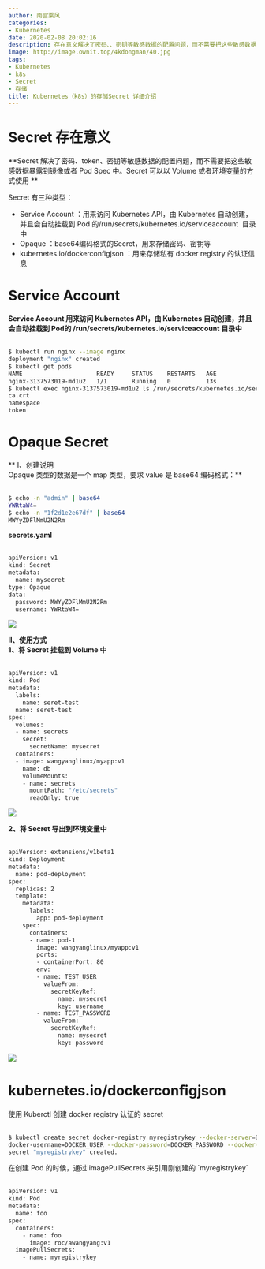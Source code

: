```yaml
---
author: 南宫乘风
categories:
- Kubernetes
date: 2020-02-08 20:02:16
description: 存在意义解决了密码、、密钥等敏感数据的配置问题，而不需要把这些敏感数据暴露到镜像或者中。可以以或者环境变量的方式使用有三种类型：：用来访问，由自动创建，并且会自动挂载到的目录中：编码格式的，用来存储密。。。。。。。
image: http://image.ownit.top/4kdongman/40.jpg
tags:
- Kubernetes
- k8s
- Secret
- 存储
title: Kubernetes（k8s）的存储Secret 详细介绍
---
```


<!--more-->

# Secret 存在意义 

**Secret 解决了密码、token、密钥等敏感数据的配置问题，而不需要把这些敏感数据暴露到镜像或者 Pod Spec 中。Secret 可以以 Volume 或者环境变量的方式使用 **

Secret 有三种类型： 

- Service Account ：用来访问 Kubernetes API，由 Kubernetes 自动创建，并且会自动挂载到 Pod 的/run/secrets/kubernetes.io/serviceaccount  目录中
- Opaque ：base64编码格式的Secret，用来存储密码、密钥等
- kubernetes.io/dockerconﬁgjson ：用来存储私有 docker registry 的认证信息

# Service Account 

**Service Account 用来访问 Kubernetes API，由 Kubernetes 自动创建，并且会自动挂载到 Pod的 /run/secrets/kubernetes.io/serviceaccount 目录中**  
 

```bash
$ kubectl run nginx --image nginx
deployment "nginx" created
$ kubectl get pods
NAME                     READY     STATUS    RESTARTS   AGE
nginx-3137573019-md1u2   1/1       Running   0          13s
$ kubectl exec nginx-3137573019-md1u2 ls /run/secrets/kubernetes.io/serviceaccount
ca.crt
namespace
token
```

# Opaque Secret

** Ⅰ、创建说明   
Opaque 类型的数据是一个 map 类型，要求 value 是 base64 编码格式：**  
 

```bash
$ echo -n "admin" | base64
YWRtaW4=
$ echo -n "1f2d1e2e67df" | base64
MWYyZDFlMmU2N2Rm
```

**secrets.yaml**  
 

```bash
apiVersion: v1
kind: Secret
metadata:
  name: mysecret
type: Opaque
data:
  password: MWYyZDFlMmU2N2Rm
  username: YWRtaW4=
```

![](http://image.ownit.top/csdn/20200208192858700.png)

**Ⅱ、使用方式   
1、将 Secret 挂载到 Volume 中**  
 

```bash
apiVersion: v1
kind: Pod
metadata:
  labels:
    name: seret-test
  name: seret-test
spec:
  volumes:
  - name: secrets
    secret:
      secretName: mysecret
  containers:
  - image: wangyanglinux/myapp:v1
    name: db
    volumeMounts:
    - name: secrets
      mountPath: "/etc/secrets"
      readOnly: true
```

![](http://image.ownit.top/csdn/20200208193420420.png)

**2、将 Secret 导出到环境变量中**  
 

```bash
apiVersion: extensions/v1beta1
kind: Deployment
metadata:
  name: pod-deployment
spec:
  replicas: 2
  template:
    metadata:
      labels:
        app: pod-deployment
    spec:
      containers:
      - name: pod-1
        image: wangyanglinux/myapp:v1
        ports:
        - containerPort: 80
        env:
        - name: TEST_USER
          valueFrom:
            secretKeyRef:
              name: mysecret
              key: username
        - name: TEST_PASSWORD
          valueFrom:
            secretKeyRef:
              name: mysecret
              key: password
```

![](http://image.ownit.top/csdn/20200208194305508.png)

# kubernetes.io/dockerconﬁgjson 

使用 Kuberctl 创建 docker registry 认证的 secret  
 

```bash
$ kubectl create secret docker-registry myregistrykey --docker-server=DOCKER_REGISTRY_SERVER --
docker-username=DOCKER_USER --docker-password=DOCKER_PASSWORD --docker-email=DOCKER_EMAIL
secret "myregistrykey" created.
```

在创建 Pod 的时候，通过 imagePullSecrets 来引用刚创建的 \`myregistrykey\`  
 

```bash
apiVersion: v1
kind: Pod
metadata:
  name: foo
spec:
  containers:
    - name: foo
      image: roc/awangyang:v1
  imagePullSecrets:
    - name: myregistrykey
```